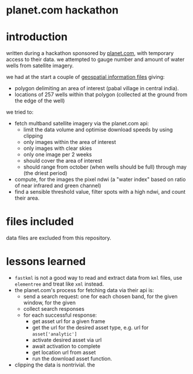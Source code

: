 planet.com hackathon
===
# introduction
written during a hackathon sponsored by [planet.com](https://planet.com), with temporary access to their data. we attempted to gauge number and amount of water wells from satellite imagery. 

we had at the start a couple of [geospatial information files](https://www.dropbox.com/sh/ekhbwwdyx70fhs8/AAA_ZF1XXkV7vPTvgv5dX8Fma?dl=0) giving:

- polygon delimiting an area of interest (pabal village in central india).
- locations of 257 wells within that polygon (collected at the ground from the edge of the well)

we tried to:

- fetch multband satellite imagery via the planet.com api:
	- limit the data volume and optimise download speeds by using clipping
	- only images within the area of interest
	- only images with clear skies
	- only one image per 2 weeks
	- should cover the area of interest
	- should range from october (when wells should be full) through may (the driest period)
- compute, for the images the pixel ndwi (a "water index" based on ratio of near infrared and green channel)
- find a sensible threshold value, filter spots with a high ndwi, and count their area.

# files included
data files are excluded from this repository. 

# lessons learned

- `fastkml` is not a good way to read and extract data from `kml` files, use `elementree` and treat like `xml` instead.
- the planet.com's process for fetching data via their api is:
	- send a search request: one for each chosen band, for the given window, for the given
	- collect search responses
	- for each successful response:
	    + get asset url for a given frame
	    + get the url for the desired asset type, e.g. url for `asset['analytic']` 
	    + activate desired asset via url
	    + await activation to complete
	    + get location url from asset
	    + run the download asset function.
- clipping the data is nontrivial. the 